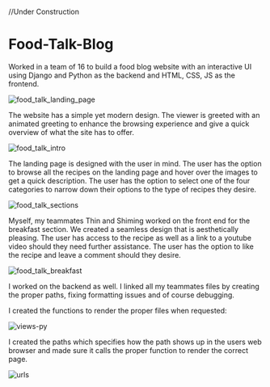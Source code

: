 //Under Construction

# Food-Talk-Blog

Worked in a team of 16 to build a food blog website with an interactive UI using Django and Python as the backend and HTML, CSS, JS as the frontend.

![food_talk_landing_page](https://user-images.githubusercontent.com/94077710/158486189-e1549c2c-c10e-4cc3-ba05-04e997f81e14.png)

The website has a simple yet modern design. The viewer is greeted with an animated greeting to enhance the browsing experience and give a quick overview of what the site has to offer.

![food_talk_intro](https://user-images.githubusercontent.com/94077710/158485599-73cc4933-51e8-4b95-9b1e-0b42c1809326.gif)

The landing page is designed with the user in mind. The user has the option to browse all the recipes on the landing page and hover over the images to get a quick description. The user has the option to select one of the four categories to narrow down their options to the type of recipes they desire.

![food_talk_sections](https://user-images.githubusercontent.com/94077710/158485879-e996c728-2b1e-4172-8e66-a71819c8c373.gif)

Myself, my teammates Thin and Shiming worked on the front end for the breakfast section. We created a seamless design that is aesthetically pleasing. The user has access to the recipe as well as a link to a youtube video should they need further assistance. The user has the option to like the recipe and leave a comment should they desire. 

![food_talk_breakfast](https://user-images.githubusercontent.com/94077710/158486684-60c2829c-6e30-4661-a754-24b73c06684e.gif)

I worked on the backend as well. I linked all my teammates files by creating the proper paths, fixing formatting issues and of course debugging.

I created the functions to render the proper files when requested:

![views-py](https://user-images.githubusercontent.com/94077710/158488157-3f52f02c-def6-4613-9263-fd4957338b6d.png)

I created the paths which specifies how the path shows up in the users web browser and made sure it calls the proper function to render the correct page.

![urls](https://user-images.githubusercontent.com/94077710/158488327-f0b4be5f-34b1-4f9c-843a-20e1175ab6f4.png)
